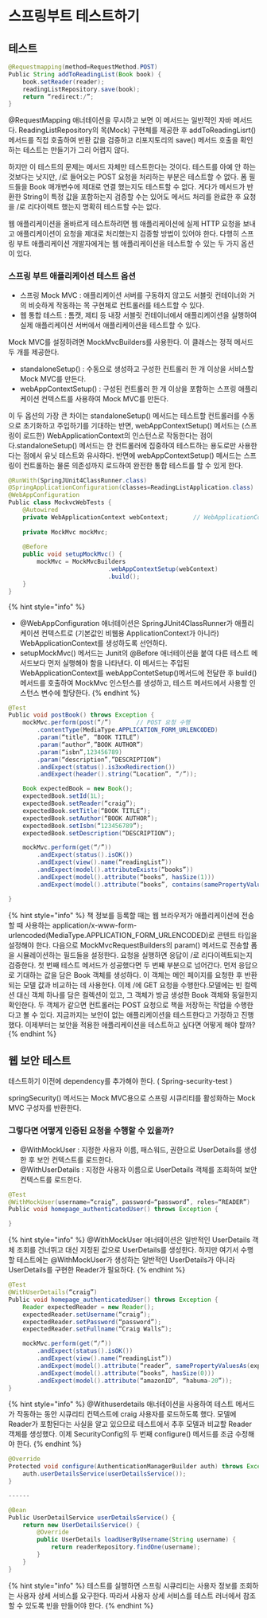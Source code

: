 # 스프링부트 테스트하기

## 테스트

```java
@Requestmapping(method=RequestMethod.POST)
Public String addToReadingList(Book book) {
	book.setReader(reader);
	readingListRepository.save(book);
	return “redirect:/”;
}
```

@RequestMapping 애너테이션을 무시하고 보면 이 메서드는 일반적인 자바 메서드다. ReadingListRepository의 목\(Mock\) 구현체를 제공한 후 addToReadingLisrt\(\) 메서드를 직접 호출하여 반환 값을 검증하고 리포지토리의 save\(\) 메서드 호출을 확인하는 테스트는 만들기가 그리 어렵지 않다.

하지만 이 테스트의 문제는 메서드 자체만 테스트한다는 것이다. 테스트를 아예 안 하는 것보다는 낫지만, /로 들어오는 POST 요청을 처리하는 부분은 테스트할 수 없다. 폼 필드들을 Book 매개변수에 제대로 연결 했는지도 테스트할 수 없다. 게다가 메서드가 반환한 String이 특정 값을 포함하는지 검증할 수는 있어도 메서드 처리를 완료한 후 요청을 /로 리다이렉트 했는지 명확히 테스트할 수는 없다.

웹 애플리케이션을 올바르게 테스트하려면 웹 애플리케이션에 실제 HTTP 요청을 보내고 애플리케이션이 요청을 제대로 처리했는지 검증할 방법이 있어야 한다. 다행히 스프링 부트 애플리케이션 개발자에게는 웹 애플리케이션을 테스트할 수 있는 두 가지 옵션이 있다.

### 스프링 부트 애플리케이션 테스트 옵션

* 스프링 Mock MVC : 애플리케이션 서버를 구동하지 않고도 서블릿 컨테이너와 거의 비슷하게 작동하는 목 구현체로 컨트롤러를 테스트할 수 있다.
* 웹 통합 테스트 : 톰캣, 제티 등 내장 서블릿 컨테이너에서 애플리케이션을 실행하여 실제 애플리케이션 서버에서 애플리케이션을 테스트할 수 있다.

Mock MVC를 설정하려면 MockMvcBuilders를 사용한다. 이 클래스는 정적 메서드 두 개를 제공한다.

* standaloneSetup\(\) : 수동으로 생성하고 구성한 컨트롤러 한 개 이상을 서비스할 Mock MVC를 만든다.
* webAppContextSetup\(\) : 구성된 컨트롤러 한 개 이상을 포함하는 스프링 애플리케이션 컨텍스트를 사용하여 Mock MVC를 만든다.

이 두 옵션의 가장 큰 차이는 standaloneSetup\(\) 메서드는 테스트할 컨트롤러를 수동으로 초기화하고 주입하기를 기대하는 반면, webAppContextSetup\(\) 메서드는 \(스프링이 로드한\) WebApplicationContext의 인스턴스로 작동한다는 점이다.standaloneSetup\(\) 메서드는 한 컨트롤러에 집중하여 테스트하는 용도로만 사용한다는 점에서 유닛 테스트와 유사하다. 반면에 webAppContextSetup\(\) 메서드는 스프링이 컨트롤하는 물론 의존성까지 로드하여 완전한 통합 테스트를 할 수 있게 한다.

```java
@RunWith(SpringJUnit4ClassRunner.class)
@SpringApplicationConfiguration(classes=ReadingListApplication.class)
@WebAppConfiguration
Public class MockvcWebTests {
	@Autowired
	private WebApplicationContext webContext;		// WebApplicationConext 주입
	
	private MockMvc mockMvc;
	
	@Before
	public void setupMockMvc() {
		mockMvc = MockMvcBuilders
							.webAppContextSetup(webContext)
							.build();
	}
}
```

{% hint style="info" %}
* @WebAppConfiguration 애너테이션은 SpringJUnit4ClassRunner가 애플리케이션 컨텍스트로 \(기본값인 비웹용 ApplicationContext가 아니라\) WebApplicationContext를 생성하도록 선언하다. 
* setupMockMvc\(\) 메서드는 Junit의 @Before 애너테이션을 붙여 다른 테스트 메서드보다 먼저 실행해야 함을 나타낸다. 이 메서드는 주입된 WebApplicationContext를 webAppContetSetup\(\)메서드에 전달한 후 build\(\) 메서드를 호출하여 MockMvc 인스턴스를 생성하고, 테스트 메서드에서 사용할 인스턴스 변수에 할당한다.
{% endhint %}

```java
@Test
Public void postBook() throws Exception {
	mockMvc.perform(post(“/”)		// POST 요청 수행
		.contentType(MediaType.APPLICATION_FORM_URLENCODED)
		.param(“title”, “BOOK TITLE”)
		.param(“author”,”BOOK AUTHOR”)
		.param(“isbn”,123456789)
		.param(“description”,”DESCRIPTION”)
		.andExpect(status().is3xxRedirection())
		.andExpect(header().string(“Location”, “/”));

	Book expectedBook = new Book();
	expectedBook.setId(1L);
	expectedBook.setReader(“craig”);
	expectedBook.setTitle(“BOOK TITLE”);
	expectedBook.setAuthor(“BOOK AUTHOR”);
	expectedBook.setIsbn(“123456789”);
	expectedBook.setDescription(“DESCRIPTION”);

	mockMvc.perform(get(“/”))
		.andExpect(status().isOK())
		.andExpect(view().name(“readingList”))
		.andExpect(model().attributeExists(“books”))
		.andExpect(model().attribute(“books”, hasSize(1)))
		.andExpect(model().attribute(“books”, contains(samePropertyValuesAs(expectedBook))));

}
```

{% hint style="info" %}
책 정보를 등록할 때는 웹 브라우저가 애플리케이션에 전송할 때 사용하는 application/x-www-form-urlencoded\(MediaType.APPLICATION\_FORM\_URLENCODED\)로 콘텐트 타입을 설정해야 한다. 다음으로 MockMvcRequestBuilders의 param\(\) 메서드로 전송할 폼을 시뮬레이션하는 필드들을 설정한다. 요청을 실행하면 응답이 /로 리다이렉트되는지 검증한다. 첫 번째 테스트 메서드가 성공했다면 두 번째 부분으로 넘어간다. 먼저 응답으로 기대하는 값을 담은 Book 객체를 생성하다. 이 객체는 메인 페이지를 요청한 후 반환되는 모델 값과 비교하는 데 사용한다. 이제 /에 GET 요청을 수행한다.모델에는 빈 컬렉션 대신 객체 하나를 담은 컬렉션이 있고, 그 객체가 방금 생성한 Book 객체와 동일한지 확인한다. 두 객체가 같으면 컨트롤러는 POST 요청으로 책을 저장하는 작업을 수행한다고 볼 수 있다. 지금까지는 보안이 없는 애플리케이션을 테스트한다고 가정하고 진행했다. 이제부터는 보안을 적용한 애플리케이션을 테스트하고 싶다면 어떻게 해야 할까?
{% endhint %}

## 웹 보안 테스트

테스트하기 이전에 dependency를 추가해야 한다. \( Spring-security-test \)

springSecurity\(\) 메서드는 Mock MVC용으로 스프링 시큐리티를 활성화하는 Mock MVC 구성자를 반환한다.

### 그렇다면 어떻게 인증된 요청을 수행할 수 있을까?

* @WithMockUser : 지정한 사용자 이름, 패스워드, 권한으로 UserDetails를 생성한 후 보안 컨텍스트를 로드한다.
* @WithUserDetails : 지정한 사용자 이름으로 UserDetails 객체를 조회하여 보안 컨텍스트를 로드한다.

```java
@Test
@WithMockUser(username=“craig”, password=“password”, roles=“READER”)
Public void homepage_authenticatedUser() throws Exception {

}
```

{% hint style="info" %}
@WithMockUser 애너테이션은 일반적인 UserDetails 객체 조회를 건너뛰고 대신 지정된 값으로 UserDetails를 생성한다. 하지만 여기서 수행할 테스트에는 @WithMockUser가 생성하는 일반적인 UserDetails가 아니라 UserDetails를 구현한 Reader가 필요하다.
{% endhint %}

```java
@Test
@WithUserDetails(“craig”)
Public void homepage_authenticatedUser() throws Exception {
	Reader expectedReader = new Reader();
	expectedReader.setUsername(“craig”);
	expectedReader.setPassword(“password”);
	expectedReader.setFullname(“Craig Walls”);

	mockMvc.perform(get(“/”))
		.andExpect(status().isOK())
		.andExpect(view().name(“readingList”))
		.andExpect(model().attribute(“reader”, samePropertyValuesAs(expectedReader)))
		.andExpect(model().attribute(“books”, hasSize(0)))
		.andExpect(model().attribute(“amazonID”, “habuma-20”));
}
```

{% hint style="info" %}
@Withuserdetails 애너테이션을 사용하여 테스트 메서드가 작동하는 동안 시큐리티 컨텍스트에 craig 사용자를 로드하도록 했다. 모델에 Reader가 포함된다는 사실을 알고 있으므로 테스트에서 추후 모델과 비교할 Reader 객체를 생성했다. 이제 SecurityConfig의 두 번째 configure\(\) 메서드를 조금 수정해야 한다.
{% endhint %}

```java
@Override
Protected void configure(AuthenticationManagerBuilder auth) throws Exception {
	auth.userDetailsService(userDetailsService());
}

------

@Bean
Public UserDetailService userDetailsService() {
	return new UserDetailsService() {
		@Override
		public UserDetails loadUserByUsername(String username) {
			return readerRepository.findOne(username);
		}
	}
}
```

{% hint style="info" %}
테스트를 실행하면 스프링 시큐리티는 사용자 정보를 조회하는 사용자 상세 서비스를 요구한다. 따라서 사용자 상세 서비스를 테스트 러너에서 참조할 수 있도록 빈을 만들어야 한다.
{% endhint %}

